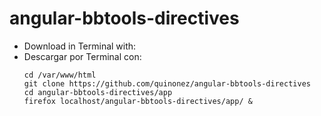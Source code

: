 # angular-bbtools-directives

- Download in Terminal with:
- Descargar por Terminal con:
  ````
  cd /var/www/html
  git clone https://github.com/quinonez/angular-bbtools-directives 
  cd angular-bbtools-directives/app
  firefox localhost/angular-bbtools-directives/app/ &
  ````
  
  
  
